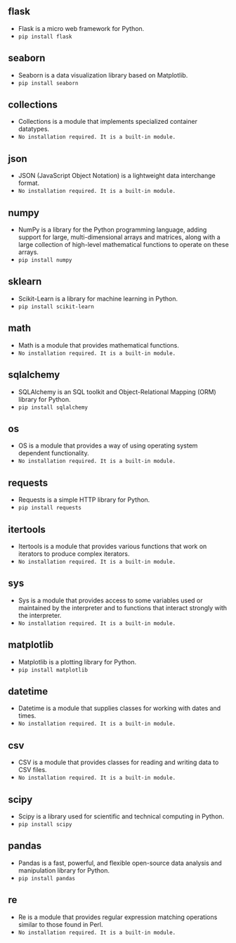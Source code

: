 ## **flask** 
 - Flask is a micro web framework for Python.
  - `pip install flask`
## **seaborn** 
 - Seaborn is a data visualization library based on Matplotlib.
  - `pip install seaborn`
## **collections** 
 - Collections is a module that implements specialized container datatypes.
  - `No installation required. It is a built-in module.`
## **json** 
 - JSON (JavaScript Object Notation) is a lightweight data interchange format.
  - `No installation required. It is a built-in module.`
## **numpy** 
 - NumPy is a library for the Python programming language, adding support for large, multi-dimensional arrays and matrices, along with a large collection of high-level mathematical functions to operate on these arrays.
  - `pip install numpy`
## **sklearn** 
 - Scikit-Learn is a library for machine learning in Python.
  - `pip install scikit-learn`
## **math** 
 - Math is a module that provides mathematical functions.
  - `No installation required. It is a built-in module.`
## **sqlalchemy** 
 - SQLAlchemy is an SQL toolkit and Object-Relational Mapping (ORM) library for Python.
  - `pip install sqlalchemy`
## **os** 
 - OS is a module that provides a way of using operating system dependent functionality.
  - `No installation required. It is a built-in module.`
## **requests** 
 - Requests is a simple HTTP library for Python.
  - `pip install requests`
## **itertools** 
 - Itertools is a module that provides various functions that work on iterators to produce complex iterators.
  - `No installation required. It is a built-in module.`
## **sys** 
 - Sys is a module that provides access to some variables used or maintained by the interpreter and to functions that interact strongly with the interpreter.
  - `No installation required. It is a built-in module.`
## **matplotlib** 
 - Matplotlib is a plotting library for Python.
  - `pip install matplotlib`
## **datetime** 
 - Datetime is a module that supplies classes for working with dates and times.
  - `No installation required. It is a built-in module.`
## **csv** 
 - CSV is a module that provides classes for reading and writing data to CSV files.
  - `No installation required. It is a built-in module.`
## **scipy** 
 - Scipy is a library used for scientific and technical computing in Python.
  - `pip install scipy`
## **pandas** 
 - Pandas is a fast, powerful, and flexible open-source data analysis and manipulation library for Python.
  - `pip install pandas`
## **re** 
 - Re is a module that provides regular expression matching operations similar to those found in Perl.
  - `No installation required. It is a built-in module.`